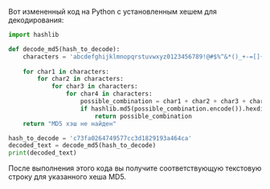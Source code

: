 Вот измененный код на Python с установленным хешем для декодирования:

```python
import hashlib

def decode_md5(hash_to_decode):
    characters = 'abcdefghijklmnopqrstuvwxyz0123456789!@#$%^&*()_+-=[]{}|;:,.<>?'
    
    for char1 in characters:
        for char2 in characters:
            for char3 in characters:
                for char4 in characters:
                    possible_combination = char1 + char2 + char3 + char4
                    if hashlib.md5(possible_combination.encode()).hexdigest() == hash_to_decode:
                        return possible_combination
    return "MD5 хэш не найден"

hash_to_decode = 'c73fa0264749577cc3d1829193a464ca'
decoded_text = decode_md5(hash_to_decode)
print(decoded_text)
```

После выполнения этого кода вы получите соответствующую текстовую строку для указанного хеша MD5.